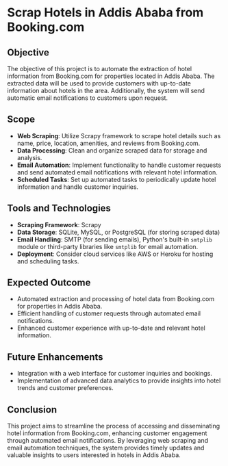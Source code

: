 # Scrap Hotels in Addis Ababa from Booking.com

## Objective

The objective of this project is to automate the extraction of hotel information from Booking.com for properties located in Addis Ababa. The extracted data will be used to provide customers with up-to-date information about hotels in the area. Additionally, the system will send automatic email notifications to customers upon request.

## Scope

- **Web Scraping**: Utilize Scrapy framework to scrape hotel details such as name, price, location, amenities, and reviews from Booking.com.
- **Data Processing**: Clean and organize scraped data for storage and analysis.
- **Email Automation**: Implement functionality to handle customer requests and send automated email notifications with relevant hotel information.
- **Scheduled Tasks**: Set up automated tasks to periodically update hotel information and handle customer inquiries.

## Tools and Technologies

- **Scraping Framework**: Scrapy
- **Data Storage**: SQLite, MySQL, or PostgreSQL (for storing scraped data)
- **Email Handling**: SMTP (for sending emails), Python's built-in `smtplib` module or third-party libraries like `smtplib` for email automation.
- **Deployment**: Consider cloud services like AWS or Heroku for hosting and scheduling tasks.

## Expected Outcome

- Automated extraction and processing of hotel data from Booking.com for properties in Addis Ababa.
- Efficient handling of customer requests through automated email notifications.
- Enhanced customer experience with up-to-date and relevant hotel information.

## Future Enhancements

- Integration with a web interface for customer inquiries and bookings.
- Implementation of advanced data analytics to provide insights into hotel trends and customer preferences.

## Conclusion

This project aims to streamline the process of accessing and disseminating hotel information from Booking.com, enhancing customer engagement through automated email notifications. By leveraging web scraping and email automation techniques, the system provides timely updates and valuable insights to users interested in hotels in Addis Ababa.
